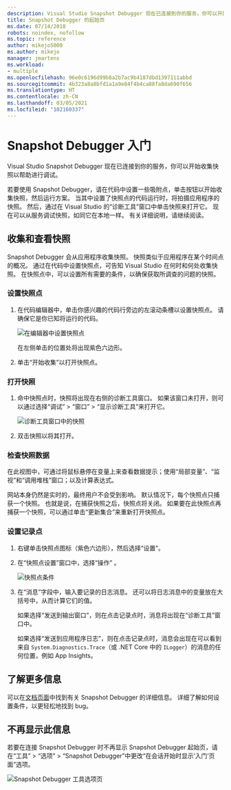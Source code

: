 ```yaml
---
description: Visual Studio Snapshot Debugger 现在已连接到你的服务，你可以开始收集快照以帮助进行调试。
title: Snapshot Debugger 的起始页
ms.date: 07/14/2018
robots: noindex, nofollow
ms.topic: reference
author: mikejo5000
ms.author: mikejo
manager: jmartens
ms.workload:
- multiple
ms.openlocfilehash: 96e0c6196d99b8a2b7ac9b4187dbd1397111abbd
ms.sourcegitcommit: 4b323a8a8bfd1a1a9e84f4b4ca88fa8da690f656
ms.translationtype: HT
ms.contentlocale: zh-CN
ms.lasthandoff: 03/05/2021
ms.locfileid: "102160337"
---
```

# <a name="getting-started-with-the-snapshot-debugger"></a>Snapshot Debugger 入门

Visual Studio Snapshot Debugger 现在已连接到你的服务，你可以开始收集快照以帮助进行调试。

若要使用 Snapshot Debugger，请在代码中设置一些吸附点，单击按钮以开始收集快照，然后运行方案。 当其中设置了快照点的代码运行时，将拍摄应用程序的快照。 然后，通过在 Visual Studio 的“诊断工具”窗口中单击快照来打开它。 现在可以从服务调试快照，如同它在本地一样。 有关详细说明，请继续阅读。

## <a name="collect-and-view-snapshots"></a>收集和查看快照

Snapshot Debugger 会从应用程序收集快照。 快照类似于应用程序在某个时间点的概况。 通过在代码中设置快照点，可告知 Visual Studio 在何时和何处收集快照。 在快照点中，可以设置所有需要的条件，以确保获取所调查的问题的快照。

### <a name="set-a-snappoint"></a>设置快照点

1. 在代码编辑器中，单击你感兴趣的代码行旁边的左滚动条槽以设置快照点。 请确保它是你已知将运行的代码。

    ![在编辑器中设置快照点](../media/snapshot-startpage-set-snappoint.png)

    在左侧单击的位置处将出现紫色六边形。

2. 单击“开始收集”以打开快照点。

### <a name="open-a-snapshot"></a>打开快照

1. 命中快照点时，快照将出现在右侧的诊断工具窗口。 如果该窗口未打开，则可以通过选择“调试” > “窗口” > “显示诊断工具”来打开它。

    ![诊断工具窗口中的快照](../media/snapshot-startpage-diagsession-window.png)

2. 双击快照以将其打开。

### <a name="inspect-snapshot-data"></a>检查快照数据

在此视图中，可通过将鼠标悬停在变量上来查看数据提示；使用“局部变量”、“监视”和“调用堆栈”窗口；以及计算表达式。

网站本身仍然是实时的，最终用户不会受到影响。 默认情况下，每个快照点只捕获一个快照。 也就是说，在捕获快照之后，快照点将关闭。 如果要在此快照点再捕获一个快照，可以通过单击“更新集合”来重新打开快照点。

### <a name="set-a-logpoint"></a>设置记录点

1. 右键单击快照点图标（紫色六边形），然后选择“设置”。

2. 在“快照点设置”窗口中，选择“操作” 。

    ![快照点条件](../media/snapshot-startpage-logpoint.png)

3. 在“消息”字段中，输入要记录的日志消息。 还可以将日志消息中的变量放在大括号中，从而计算它们的值。

    如果选择“发送到输出窗口”，则在点击记录点时，消息将出现在“诊断工具”窗口中。

    如果选择“发送到应用程序日志”，则在点击记录点时，消息会出现在可以看到来自 `System.Diagnostics.Trace`（或 .NET Core 中的 `ILogger`）的消息的任何位置，例如 App Insights。

## <a name="learn-more"></a>了解更多信息

可以在[文档页面](../debug-live-azure-applications.md)中找到有关 Snapshot Debugger 的详细信息。 详细了解如何设置条件，以更轻松地找到 bug。

## <a name="dont-show-me-this-again"></a>不再显示此信息

若要在连接 Snapshot Debugger 时不再显示 Snapshot Debugger 起始页，请在“工具” > “选项” > “Snapshot Debugger”中更改“在会话开始时显示‘入门’页面”选项。

![Snapshot Debugger 工具选项页](../media/snapshot-startpage-tools-options.png)
